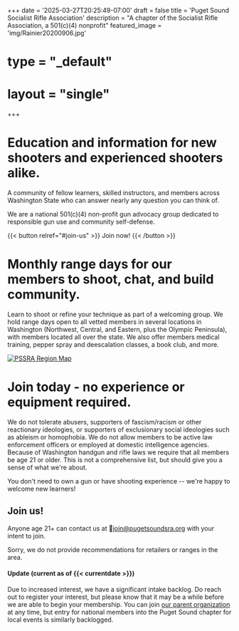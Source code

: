 +++
date = '2025-03-27T20:25:49-07:00'
draft = false
title = 'Puget Sound Socialist Rifle Association'
description = "A chapter of the Socialist Rifle Association, a 501(c)(4) nonprofit"
featured_image = 'img/Rainier20200906.jpg'
# type = "_default"
# layout = "single"
+++

# Education and information for new shooters and experienced shooters alike.
A community of fellow learners, skilled instructors, and members across Washington State who can answer nearly any question you can think of.

We are a national 501(c)(4) non-profit gun advocacy group dedicated to responsible gun use and community self-defense.

{{< button relref="#join-us" >}}
  Join now!
{{< /button >}}

# Monthly range days for our members to shoot, chat, and build community.
Learn to shoot or refine your technique as part of a welcoming group. We hold range days open to all vetted members in several locations in Washington (Northwest, Central, and Eastern, plus the Olympic Peninsula), with members located all over the state. We also offer members medical training, pepper spray and deescalation classes, a book club, and more.

[![PSSRA Region Map](img/region_map.png)](https://www.google.com/maps/d/u/1/edit?mid=1ps18PYf4TV7bvqijVmQETWZpVliDUfE&usp=sharing)

# Join today - no experience or equipment required.
We do not tolerate abusers, supporters of fascism/racism or other reactionary ideologies, or supporters of exclusionary social ideologies such as ableism or homophobia. We do not allow members to be active law enforcement officers or employed at domestic intelligence agencies. Because of Washington handgun and rifle laws we require that all members be age 21 or older. This is not a comprehensive list, but should give you a sense of what we're about.

You don't need to own a gun or have shooting experience -- we're happy to welcome new learners!

## Join us!
Anyone age 21+ can contact us at 📩[join@pugetsoundsra.org](mailto:join@pugetsoundsra.org) with your intent to join.

Sorry, we do not provide recommendations for retailers or ranges in the area.

#### Update (current as of {{< currentdate >}}) 

Due to increased interest, we have a significant intake backlog. Do reach out to register your interest, but please know that it may be a while before we are able to begin your membership. You can join [our parent organization](https://socialistra.org) at any time, but entry for national members into the Puget Sound chapter for local events is similarly backlogged.